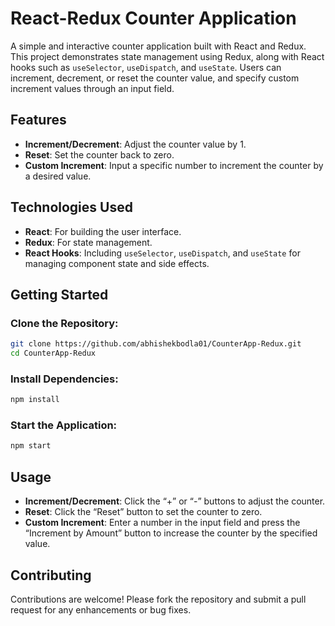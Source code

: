 # React-Redux Counter Application

A simple and interactive counter application built with React and Redux. This project demonstrates state management using Redux, along with React hooks such as `useSelector`, `useDispatch`, and `useState`. Users can increment, decrement, or reset the counter value, and specify custom increment values through an input field.

## Features
- **Increment/Decrement**: Adjust the counter value by 1.
- **Reset**: Set the counter back to zero.
- **Custom Increment**: Input a specific number to increment the counter by a desired value.

## Technologies Used
- **React**: For building the user interface.
- **Redux**: For state management.
- **React Hooks**: Including `useSelector`, `useDispatch`, and `useState` for managing component state and side effects.

## Getting Started

### Clone the Repository:
```sh
git clone https://github.com/abhishekbodla01/CounterApp-Redux.git
cd CounterApp-Redux
```

### Install Dependencies:
```sh
npm install
```

### Start the Application:
```sh
npm start
```

## Usage
- **Increment/Decrement**: Click the “+” or “-” buttons to adjust the counter.
- **Reset**: Click the “Reset” button to set the counter to zero.
- **Custom Increment**: Enter a number in the input field and press the “Increment by Amount” button to increase the counter by the specified value.

## Contributing
Contributions are welcome! Please fork the repository and submit a pull request for any enhancements or bug fixes.